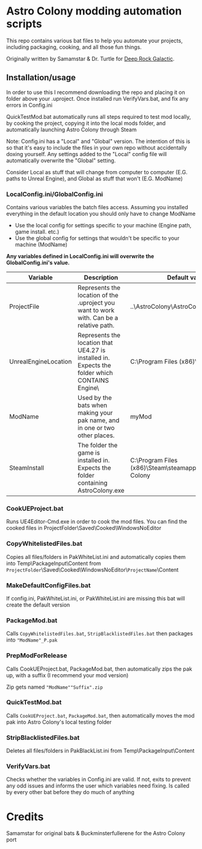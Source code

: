 # Astro Colony modding automation scripts
This repo contains various bat files to help you automate your projects, including packaging, cooking, and all those fun things. 

Originally written by Samamstar & Dr. Turtle for [Deep Rock Galactic](https://github.com/DRG-Modding/DRGModdingAutomationScripts).

## Installation/usage
In order to use this I recommend downloading the repo and placing it on folder above your .uproject. Once installed run VerifyVars.bat, and fix any errors in Config.ini

QuickTestMod.bat automatically runs all steps required to test mod locally, by cooking the project, copying it into the local mods folder, and automatically launching Astro Colony through Steam

Note: Config.ini has a "Local" and "Global" version. The intention of this is so that it's easy to include the files in your own repo without accidentally doxing yourself. Any settings added to the "Local" config file will automatically overwrite the "Global" setting. 

Consider Local as stuff that will change from computer to computer (E.G. paths to Unreal Engine), and Global as stuff that won't (E.G. ModName)

### LocalConfig.ini/GlobalConfig.ini
Contains various variables the batch files access. Assuming you installed everything in the default location you should only have to change ModName

- Use the local config for settings specific to your machine (Engine path, game install. etc.)
- Use the global config for settings that wouldn't be specific to your machine (ModName) 

**Any variables defined in LocalConfig.ini will overwrite the GlobalConfig.ini's value.**

| Variable | Description | Default value |
| --- | --- | --- |
| ProjectFile | Represents the location of the .uproject you want to work with. Can be a relative path. | ..\AstroColony\AstroColony.uproject |
| UnrealEngineLocation | Represents the location that UE4.27 is installed in. Expects the folder which CONTAINS Engine\\ | C:\Program Files (x86)\UE_4.24
| ModName | Used by the bats when making your pak name, and in one or two other places. | myMod |
| SteamInstall | The folder the game is installed in. Expects the folder containing AstroColony.exe | C:\Program Files (x86)\Steam\steamapps\common\Astro Colony |

### CookUEProject.bat
Runs UE4Editor-Cmd.exe in order to cook the mod files. You can find the cooked files in ProjectFolder\Saved\Cooked\WindowsNoEditor

### CopyWhitelistedFiles.bat
Copies all files/folders in PakWhiteList.ini and automatically copies them into Temp\PackageInput\Content from `ProjectFolder`\Saved\Cooked\WindowsNoEditor\\`ProjectName`\Content

### MakeDefaultConfigFiles.bat
If config.ini, PakWhiteList.ini, or PakWhiteList.ini are missing this bat will create the default version

### PackageMod.bat
Calls `CopyWhitelistedFiles.bat`, `StripBlacklistedFiles.bat` then packages into `"ModName"_P.pak`

### PrepModForRelease
Calls CookUEProject.bat, PackageMod.bat, then automatically zips the pak up, with a suffix (I recommend your mod version)

Zip gets named `"ModName""Suffix".zip`

### QuickTestMod.bat
Calls `CookUEProject.bat`, `PackageMod.bat`, then automatically moves the mod pak into Astro Colony's local testing folder

### StripBlacklistedFiles.bat
Deletes all files/folders in PakBlackList.ini from Temp\PackageInput\Content

### VerifyVars.bat
Checks whether the variables in Config.ini are valid. If not, exits to prevent any odd issues and informs the user which variables need fixing. Is called by every other bat before they do much of anything

# Credits
Samamstar for original bats & Buckminsterfullerene for the Astro Colony port